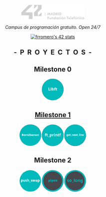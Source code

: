 <p align="center" width="100%">
    <a href="42_Madrid/42"><img width="40%" src="42_Madrid/img/logo5.png"></a> </p>
<p align="center" width="100%"><i>Campus de programación gratuito. Open 24/7 </i></p>
<p align="center" width="100%">
    <a href="42_Madrid/42"><img src="https://badge.mediaplus.ma/greenbinary/frromero?1337Badge=off&UM6P=off" alt="frromero's 42 stats" /></a></p>

<h2 align="center" width="100%"><b>-&nbsp;&nbsp;P&nbsp;&nbsp;R&nbsp;&nbsp;O&nbsp;&nbsp;Y&nbsp;&nbsp;E&nbsp;&nbsp;C&nbsp;&nbsp;T&nbsp;&nbsp;O&nbsp;&nbsp;S&nbsp;&nbsp;-</b></h2>

<h2 align="center">Milestone 0</h2>
<p align="center" width="100%"><a href="42_Madrid/0/"><img src="42_Madrid/img/0/libft.png" width="72" /></p>

<h2 align="center">Milestone 1</h2>
<p align="center" width="100%"><a href="42_Madrid/milestone_1/born2beroot"><img src="42_Madrid/img/milestone_1/born2beroot.png" width="72" /><a/><a href="42_Madrid/milestone_1/printf/"><img src="42_Madrid/img/milestone_1/ft_printf.png" width="72" /></a><a href="42_Madrid/milestone_1/get_next_line/"><img src="42_Madrid/img/milestone_1/get_next_line.png" width="72" /></a></p>
<h2 align="center">Milestone 2</h2>
<p align="center" width="100%"><a href="42_Madrid/milestone_2/push_swap/"><img src="42_Madrid/img/milestone_2/push_swap.png" width="72" /><a/><a href="42_Madrid/milestone_2/pipex/"><img src="42_Madrid/img/milestone_2/pipex.png" width="72" /><a/><a/><a href="42_Madrid/milestone_2/so_long/"><img src="42_Madrid/img/milestone_2/so_long_ico.png" width="72" /><a/></p>


